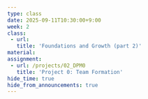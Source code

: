 ```yaml
---
type: class
date: 2025-09-11T10:30:00+9:00
week: 2
class:
 - url: 
   title: 'Foundations and Growth (part 2)'
material:
assignment: 
 - url: /projects/02_DPM0
   title: 'Project 0: Team Formation'
hide_time: true
hide_from_announcements: true
---
```

